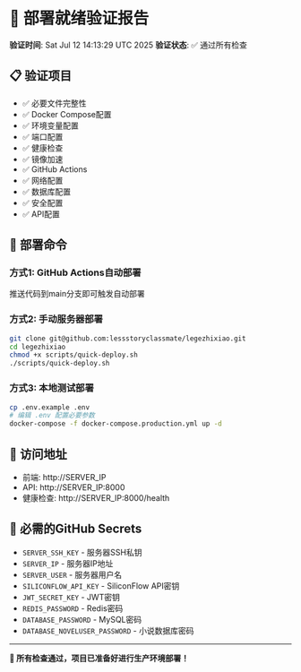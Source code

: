 # 🎯 部署就绪验证报告

**验证时间**: Sat Jul 12 14:13:29 UTC 2025
**验证状态**: ✅ 通过所有检查

## 📋 验证项目
- ✅ 必要文件完整性
- ✅ Docker Compose配置
- ✅ 环境变量配置
- ✅ 端口配置
- ✅ 健康检查
- ✅ 镜像加速
- ✅ GitHub Actions
- ✅ 网络配置
- ✅ 数据库配置
- ✅ 安全配置
- ✅ API配置

## 🚀 部署命令

### 方式1: GitHub Actions自动部署
推送代码到main分支即可触发自动部署

### 方式2: 手动服务器部署
```bash
git clone git@github.com:lessstoryclassmate/legezhixiao.git
cd legezhixiao
chmod +x scripts/quick-deploy.sh
./scripts/quick-deploy.sh
```

### 方式3: 本地测试部署
```bash
cp .env.example .env
# 编辑 .env 配置必要参数
docker-compose -f docker-compose.production.yml up -d
```

## 📍 访问地址
- 前端: http://SERVER_IP
- API: http://SERVER_IP:8000
- 健康检查: http://SERVER_IP:8000/health

## 🔑 必需的GitHub Secrets
- `SERVER_SSH_KEY` - 服务器SSH私钥
- `SERVER_IP` - 服务器IP地址
- `SERVER_USER` - 服务器用户名
- `SILICONFLOW_API_KEY` - SiliconFlow API密钥
- `JWT_SECRET_KEY` - JWT密钥
- `REDIS_PASSWORD` - Redis密码
- `DATABASE_PASSWORD` - MySQL密码
- `DATABASE_NOVELUSER_PASSWORD` - 小说数据库密码

---
**🎉 所有检查通过，项目已准备好进行生产环境部署！**
